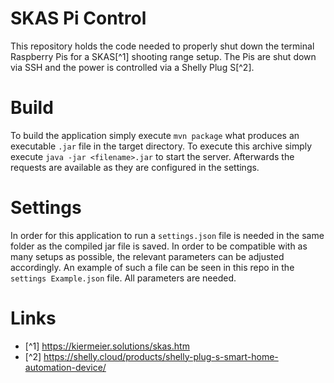# SKAS Pi Control

This repository holds the code needed to properly shut down the terminal Raspberry Pis for a SKAS[^1] shooting range setup.
The Pis are shut down via SSH and the power is controlled via a Shelly Plug S[^2].

# Build

To build the application simply execute `mvn package` what produces an executable `.jar` file in the target directory.
To execute this archive simply execute `java -jar <filename>.jar` to start the server.
Afterwards the requests are available as they are configured in the settings.

# Settings

In order for this application to run a `settings.json` file is needed in the same folder as the compiled jar file is saved.
In order to be compatible with as many setups as possible, the relevant parameters can be adjusted accordingly.
An example of such a file can be seen in this repo in the `settings Example.json` file.
All parameters are needed.

# Links

- [^1] https://kiermeier.solutions/skas.htm
- [^2] https://shelly.cloud/products/shelly-plug-s-smart-home-automation-device/
